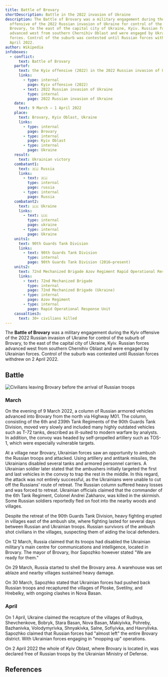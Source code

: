 ```yaml
---
title: Battle of Brovary
shortDescription: Battle in the 2022 invasion of Ukraine
description: The Battle of Brovary was a military engagement during the Kyiv
  offensive of the 2022 Russian invasion of Ukraine for control of the suburb of
  Brovary, to the east of the capital city of Ukraine, Kyiv. Russian forces
  advanced west from southern Chernihiv Oblast and were engaged by Ukrainian
  forces. Control of the suburb was contested until Russian forces withdrew on 2
  April 2022.
author: Wikipedia
infoboxes:
  - conflict:
      text: Battle of Brovary
    partof:
      text: the Kyiv offensive (2022) in the 2022 Russian invasion of Ukraine
      links:
        - type: internal
          page: Kyiv offensive (2022)
        - text: 2022 Russian invasion of Ukraine
          type: internal
          page: 2022 Russian invasion of Ukraine
    date:
      text: 9 March – 1 April 2022
    place:
      text: Brovary, Kyiv Oblast, Ukraine
      links:
        - type: internal
          page: Brovary
        - type: internal
          page: Kyiv Oblast
        - type: internal
          page: Ukraine
    result:
      text: Ukrainian victory
    combatant1:
      text: 🇷🇺 Russia
      links:
        - text: 🇷🇺
          type: internal
          page: russia
        - type: internal
          page: Russia
    combatant2:
      text: 🇺🇦 Ukraine
      links:
        - text: 🇺🇦
          type: internal
          page: ukraine
        - type: internal
          page: Ukraine
    units1:
      text: 90th Guards Tank Division
      links:
        - text: 90th Guards Tank Division
          type: internal
          page: 90th Guards Tank Division (2016–present)
    units2:
      text: 72nd Mechanized Brigade Azov Regiment Rapid Operational Response Unit
      links:
        - text: 72nd Mechanized Brigade
          type: internal
          page: 72nd Mechanized Brigade (Ukraine)
        - type: internal
          page: Azov Regiment
        - type: internal
          page: Rapid Operational Response Unit
    casualties3:
      text: 30+ civilians killed
---
```


The **Battle of Brovary** was a military engagement during the Kyiv offensive of the 2022 Russian invasion of Ukraine for control of the suburb of Brovary, to the east of the capital city of Ukraine, Kyiv. Russian forces advanced west from southern Chernihiv Oblast and were engaged by Ukrainian forces. Control of the suburb was contested until Russian forces withdrew on 2 April 2022.

## Battle
![Civilians leaving Brovary before the arrival of Russian troops](https://wikipedia.org/wiki/Special:Redirect/file/Civilians_leaving_Brovary_before_the_arrival_of_Russian_troops.jpg?)


### March
On the evening of 9 March 2022, a column of Russian armored vehicles advanced into Brovary from the north via Highway M01. The column, consisting of the 6th and 239th Tank Regiments of the 90th Guards Tank Division, moved very slowly and included many highly outdated vehicles such as T-72 tanks, described as ill-suited to modern warfare by analysts. In addition, the convoy was headed by self-propelled artillery such as TOS-1, which were especially vulnerable targets.

At a village near Brovary, Ukrainian forces saw an opportunity to ambush the Russian troops and attacked. Using artillery and antitank missiles, the Ukrainians disabled several tanks and armored personnel carriers. A Ukrainian soldier later stated that the ambushers initially targeted the first and last vehicles in the convoy to trap the rest in the middle. In this regard, the attack was not entirely successful, as the Ukrainians were unable to cut off the Russians' route of retreat. The Russian column suffered heavy losses and was forced to retreat. Ukrainian officials claimed that the commander of the 6th Tank Regiment, Colonel Andrei Zakharov, was killed in the skirmish. Some Russian soldiers reportedly fled on foot into the nearby woods and villages.

Despite the retreat of the 90th Guards Tank Division, heavy fighting erupted in villages east of the ambush site, where fighting lasted for several days between Russian and Ukrainian troops. Russian survivors of the ambush shot civilians in the villages, suspecting them of aiding the local defenders.

On 12 March, Russia claimed that its troops had disabled the Ukrainian military's main centre for communications and intelligence, located in Brovary. The mayor of Brovary, Ihor Sapozhko however stated "We are ready for them."

On 29 March, Russia started to shell the Brovary area. A warehouse was set ablaze and nearby villages sustained heavy damage.

On 30 March, Sapozhko stated that Ukrainian forces had pushed back Russian troops and recaptured the villages of Ploske, Svetilny, and Hrebelky, with ongoing clashes in Nova Basan.

### April
On 1 April, Ukraine claimed the recapture of the villages of Rudnya, Shevchenkove, Bobryk, Stara Basan, Nova Basan, Makiyivka, Pohreby, Bazhanivka, Volodymyrivka, Shnyakivka, Salne, Sofiyivka, and Havrylivka. Sapozhko claimed that Russian forces had "almost left" the entire Brovary district. With Ukrainian forces engaging in "mopping up" operations.

On 2 April 2022 the whole of Kyiv Oblast, where Brovary is located in, was declared free of Russian troops by the Ukrainian Ministry of Defense.

## References
